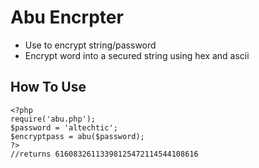 # Abu Encrpter
* Use to encrypt string/password
* Encrypt word into a secured string using hex and ascii

## How To Use

```
<?php
require('abu.php');
$password = 'altechtic';
$encryptpass = abu($password);
?>
//returns 61608326113398125472114544108616
```
